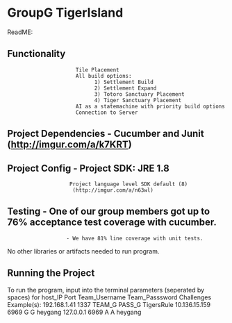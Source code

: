 # GroupG TigerIsland


ReadME: 

## Functionality         
                          Tile Placement
                          All build options:
                                1) Settlement Build
                                2) Settlement Expand
                                3) Totoro Sanctuary Placement
                                4) Tiger Sanctuary Placement
                          AI as a statemachine with priority build options
                          Connection to Server       
## Project Dependencies  - Cucumber and Junit (http://imgur.com/a/k7KRT)
## Project Config        - Project SDK: JRE 1.8
                        Project language level SDK default (8)
                         (http://imgur.com/a/n63wl)
                       
## Testing                - One of our group members got up to 76% acceptance test coverage with cucumber.
                       - We have 81% line coverage with unit tests.
     
                        
No other libraries or artifacts needed to run program. 
## Running the Project
To run the program, input into the terminal parameters (seperated by spaces) for host_IP Port Team_Username Team_Passsword Challenges
Example(s): 192.168.1.41 1337 TEAM_G PASS_G TigersRule
            10.136.15.159 6969 G G heygang
            127.0.0.1 6969 A A heygang
